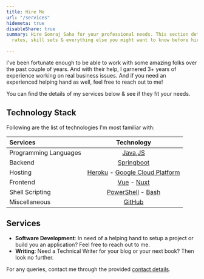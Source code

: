 ```yaml
---
title: Hire Me
url: "/services"
hidemeta: true
disableShare: true
summary: Hire Somraj Saha for your professional needs. This section details his services,
  rates, skill sets & everything else you might want to know before hiring him.

---
```

I've been fortunate enough to be able to work with some amazing folks over the past couple of years.  And with their help, I garnered 3+ years of experience working on real business issues. And if you need an experienced helping hand as well, feel free to reach out to me!

You can find the details of my services below & see if they fit your needs.

## Technology Stack

Following are the list of technologies I'm most familiar with:

| Services              |                     Technology                     |
| :-------------------- | :------------------------------------------------: |
| Programming Languages |                [Java][Java],[JS][JS]               |
| Backend               |              [Springboot][Springboot]              |
| Hosting               |  [Heroku][Heroku] - [Google Cloud Platform][GCP]   |
| Frontend              |           [Vue][Vue] - [Nuxt][Nuxt]                |
| Shell Scripting       |      [PowerShell][PowerShell] - [Bash][Bash]       |
| Miscellaneous         |                 [GitHub][GitHub]                   |


## Services

- **Software Development**: In need of a helping hand to setup a project or build you an application? Feel free to reach out to me.
- **Writing**: Need a Technical Writer for your blog or your next book? Then look no further.
<!-- - **Machine Learning Consulting**: Not sure if your company could benefit from a Machine Learning venture? Then I can help you out sort things out. -->

For any queries, contact me through the provided [contact details](../about/#contact-me).

<!-- Reference Links -->
<!-- * Programming Language -->
[Java]: https://www.java.com/
[JS]: https://www.javascript.com
<!-- * Backend Services Tech -->
[Springboot]: https://spring.io/projects/spring-boot
<!-- * Machine Learning Libraries -->
[TensorFlow]: https://www.tensorflow.org/
[Sklearn]: https://scikit-learn.org
<!-- * Cloud Platforms -->
[Heroku]: https://www.heroku.com/
[AWS]: https://aws.amazon.com/
[GCP]: https://cloud.google.com/
<!-- * Dev Platforms -->
[Vue]: https://vuejs.org
[Nuxt]: https://nuxtjs.org
<!-- * Shell Scripting -->
[PowerShell]: https://docs.microsoft.com/en-us/powershell/
[Bash]: https://www.gnu.org/software/bash/
<!-- * Miscellaneous -->
[GitHub]: https://github.com/Jarmos-san
[Kaggle]: https://www.kaggle.com/jarmos
<!-- * Personal -->
[Email]: mailto:somraj.mle@gmail.com